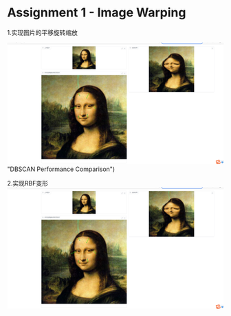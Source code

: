 # Assignment 1 - Image Warping

1.实现图片的平移旋转缩放



![image text](https://github.com/bigsharkkkk/2024DIP-hw/blob/main/01_ImageWarping/pics/RBF%E5%8F%98%E5%BD%A2.png) "DBSCAN Performance Comparison")








2.实现RBF变形![2](pics\RBF变形.png)

